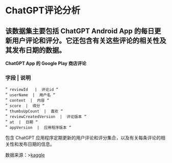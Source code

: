 # ChatGPT评论分析

## 该数据集主要包括 ChatGPT Android App 的每日更新用户评论和评分。它还包含有关这些评论的相关性及其发布日期的数据。
**ChatGPT App 的 Google Play 商店评论**

### 字段  |  说明
“`
reviewId   |  评论id
“`  
“`
userName  |  用户名
“`  
“`
content  |  内容
“`  
“`
score  |  得分
“`  
“`
thumbsUpCount  |  喜欢
“`  
“`
reviewCreatedVersion  |  评论版本
“`  
“`
at  |  日期
“`  
“`
appVersion  |  应用程序版本
“`   

包含 ChatGPT 应用程序定期更新的用户评论和评分集合，以及有关每条评论的相关性和发布日期的信息。

数据来源：>[kaggle](https://www.kaggle.com/datasets/ashishkumarak/chatgpt-reviews-daily-updated)
